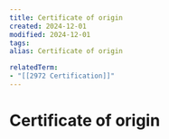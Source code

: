 ```yaml
---
title: Certificate of origin
created: 2024-12-01
modified: 2024-12-01
tags: 
alias: Certificate of origin

relatedTerm:
- "[[2972 Certification]]"
---
```

# Certificate of origin
